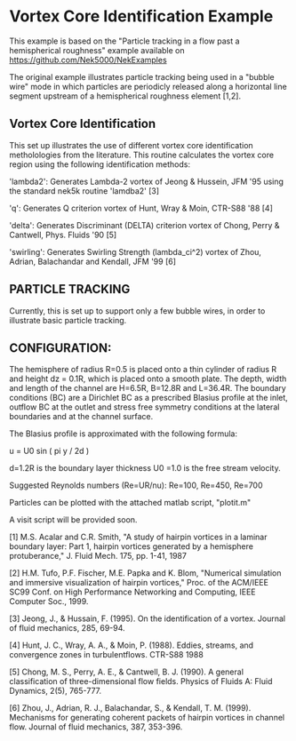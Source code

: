 # Vortex Core Identification Example 

This example is based on the "Particle tracking in a flow past a 
hemispherical roughness" example available on https://github.com/Nek5000/NekExamples

The original example illustrates particle tracking being used in a "bubble wire"
mode in which particles are periodicly released along a horizontal
line segment upstream of a hemispherical roughness element [1,2].  

## Vortex Core Identification
This set up illustrates the use of different vortex core identification
metholologies from the literature.
This routine calculates the vortex core region using the following 
identification methods:

'lambda2': Generates Lambda-2 vortex of Jeong & Hussein, JFM '95 using the standard 
nek5k routine 'lamdba2' [3]

'q': Generates Q criterion vortex of Hunt, Wray & Moin, CTR-S88 '88 [4]

'delta': Generates Discriminant (DELTA) criterion vortex of 
Chong, Perry & Cantwell, Phys. Fluids '90 [5]

'swirling': Generates Swirling Strength (lambda_ci^2) vortex of 
Zhou, Adrian, Balachandar and Kendall, JFM '99 [6]

## PARTICLE TRACKING

Currently, this is set up to support only a few bubble wires,
in order to illustrate basic particle tracking.  

## CONFIGURATION:

The hemisphere of radius R=0.5 is placed onto a thin cylinder of 
radius R and height dz = 0.1R, which is placed onto a smooth 
plate. The depth, width and length of the channel are H=6.5R, 
B=12.8R and L=36.4R. The boundary conditions (BC) are a Dirichlet 
BC as a prescribed Blasius profile at the inlet, outflow BC 
at the outlet and stress free symmetry conditions at the lateral 
boundaries and at the channel surface.    

The Blasius profile is approximated with the following formula: 

u = U0 sin ( pi y / 2d )

d=1.2R is the boundary layer thickness 
U0 =1.0 is the free stream velocity. 

Suggested Reynolds numbers (Re=UR/nu): Re=100, Re=450, Re=700

Particles can be plotted with the attached matlab script, "plotit.m"

A visit script will be provided soon.

[1] M.S. Acalar and C.R. Smith, "A study of hairpin vortices in a laminar 
boundary layer: Part 1, hairpin vortices generated by a hemisphere 
protuberance," J. Fluid Mech. 175, pp. 1-41, 1987

[2] H.M. Tufo, P.F. Fischer, M.E. Papka and K. Blom, "Numerical simulation 
and immersive visualization of hairpin vortices," Proc. of the ACM/IEEE 
SC99 Conf. on High Performance Networking and Computing, IEEE Computer Soc., 1999.

[3] Jeong, J., & Hussain, F. (1995). On the identification of a vortex. Journal
 of fluid mechanics, 285, 69-94.
 
[4] Hunt, J. C., Wray, A. A., & Moin, P. (1988). Eddies, streams, and 
convergence zones in turbulentflows. CTR-S88 1988

[5] Chong, M. S., Perry, A. E., & Cantwell, B. J. (1990). A general classification 
of three-dimensional flow fields. Physics of Fluids A: Fluid Dynamics, 2(5), 765-777.

[6] Zhou, J., Adrian, R. J., Balachandar, S., & Kendall, T. M. (1999). Mechanisms for generating
coherent packets of hairpin vortices in channel flow. Journal of fluid mechanics, 387, 353-396.
